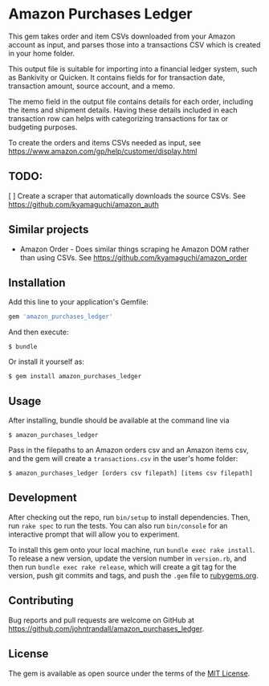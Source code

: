 # Amazon Purchases Ledger

This gem takes order and item CSVs downloaded from your Amazon account as input, and parses those into a transactions CSV which is created in your home folder. 

This output file is suitable for importing into a financial ledger system, such as Bankivity or Quicken. It contains fields for for transaction date, transaction amount, source account, and a memo. 

The memo field in the output file contains details for each order, including the items and shipment details. Having these details included in each transaction row can helps with categorizing transactions for tax or budgeting purposes.

To create the orders and items CSVs needed as input, see https://www.amazon.com/gp/help/customer/display.html


## TODO: 

[ ] Create a scraper that automatically downloads the source CSVs. See https://github.com/kyamaguchi/amazon_auth 


## Similar projects

* Amazon Order - Does similar things scraping he Amazon DOM rather than using CSVs. See https://github.com/kyamaguchi/amazon_order


## Installation

Add this line to your application's Gemfile:

```ruby
gem 'amazon_purchases_ledger'
```

And then execute:

    $ bundle

Or install it yourself as:

    $ gem install amazon_purchases_ledger


## Usage

After installing, bundle should be available at the command line via

    $ amazon_purchases_ledger

Pass in the filepaths to an Amazon orders csv and an Amazon items csv, and the gem will create a ```transactions.csv``` in the user's home folder:

    $ amazon_purchases_ledger [orders csv filepath] [items csv filepath]


## Development

After checking out the repo, run `bin/setup` to install dependencies. Then, run `rake spec` to run the tests. You can also run `bin/console` for an interactive prompt that will allow you to experiment.

To install this gem onto your local machine, run `bundle exec rake install`. To release a new version, update the version number in `version.rb`, and then run `bundle exec rake release`, which will create a git tag for the version, push git commits and tags, and push the `.gem` file to [rubygems.org](https://rubygems.org).


## Contributing

Bug reports and pull requests are welcome on GitHub at https://github.com/johntrandall/amazon_purchases_ledger.


## License

The gem is available as open source under the terms of the [MIT License](https://opensource.org/licenses/MIT).
